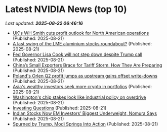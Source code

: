 # Latest NVIDIA News (top 10)
_Last updated: **2025-08-22 06:46:16**_

- [UK's WH Smith cuts profit outlook for North American operations](https://biztoc.com/x/c254a68ceb83b1f9) (Published: 2025-08-21)
- [A last swing of the LME aluminium stocks roundabout?](https://biztoc.com/x/3e277cb682043926) (Published: 2025-08-21)
- [Fed Governor Lisa Cook will not step down despite Trump call](https://biztoc.com/x/39525b88e14c2186) (Published: 2025-08-21)
- [China’s Small Exporters Brace for Tariff Storm. How They Are Preparing](https://biztoc.com/x/be943eb89193f81d) (Published: 2025-08-21)
- [Poland's Orlen Q2 profit jumps as upstream gains offset write-downs](https://biztoc.com/x/a350693410cddff7) (Published: 2025-08-21)
- [Asia's wealthy investors seek more crypto in portfolios](https://biztoc.com/x/7458b8965c0b96a8) (Published: 2025-08-21)
- [Washington's chip stakes look like industrial policy on overdrive](https://biztoc.com/x/dd518a68c7212ece) (Published: 2025-08-21)
- [Investing Questions](https://www.whitecoatinvestor.com/investing-questions-433/) (Published: 2025-08-21)
- [Indian Stocks Now EM Investors’ Biggest Underweight, Nomura Says](https://biztoc.com/x/ff034644038cbcc2) (Published: 2025-08-21)
- [Spurned by Trump, Modi Springs Into Action](https://biztoc.com/x/6daef088f8f536d3) (Published: 2025-08-21)

